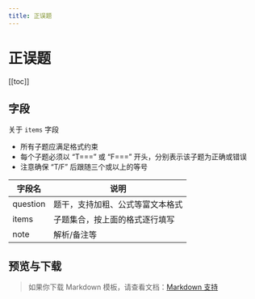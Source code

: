 ```yaml
---
title: 正误题
---
```


# 正误题

[[toc]]

## 字段

关于 `items` 字段

- 所有子题应满足格式约束
- 每个子题必须以 “T===” 或 “F===” 开头，分别表示该子题为正确或错误
- 注意确保 “T/F” 后跟随三个或以上的等号

| 字段名     | 说明                                  |
| ---------- | ------------------------------------- |
| question   | 题干，支持加粗、公式等富文本格式       |
| items      | 子题集合，按上面的格式逐行填写         |
| note       | 解析/备注等                           |

## 预览与下载

> 如果你下载 Markdown 模板，请查看文档：[Markdown 支持](/zh/templates/classic/#markdown-support)

<ClassicTemplateDemo entry="tf" />
